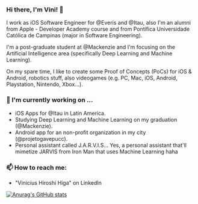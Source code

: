 ### Hi there, I'm Vini! 👋

I work as iOS Software Engineer for @Everis and @Itau, also I'm an alumni from Apple - Developer Academy course and from Pontífica Universidade Católica de Campinas (major in Software Engineering).

I'm a post-graduate student at @Mackenzie and I'm focusing on the Artificial Intelligence area (specifically Deep Learning and Machine Learning).

On my spare time, I like to create some Proof of Concepts (PoCs) for iOS & Android, robotics stuff, also videogames (e.g. PC, Mac, iOS, Android, Playstation, Nintendo, Xbox...). 

### 🌱 I'm currently working on ...
- iOS Apps for @Itau in Latin America.
- Studying Deep Learning and Machine Learning on my graduation (@Mackenzie).
- Android app for an non-profit organization in my city (@projetogavepucc).
- Personal assistant called J.A.R.V.I.S... Yes, a personal assistant that'll mimetize JARVIS from Iron Man that uses Machine Learning haha

### 📫 How to reach me:
- "Vinicius Hiroshi Higa" on LinkedIn


[![Anurag's GitHub stats](https://github-readme-stats.vercel.app/api?username=vinihiga)](https://github.com/anuraghazra/github-readme-stats)
